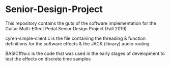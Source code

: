 # Senior-Design-Project


This repository contains the guts of the software implementation for the Guitar Multi-Effect Pedal Senior Design Project (Fall 2019) 


cyren-simple-client.c is the file containing the threading & function definitions for the software effects & the JACK (library) audio routing.


BASICfftw.c is the code that was used in the early stages of development to test the effects on discrete time samples
